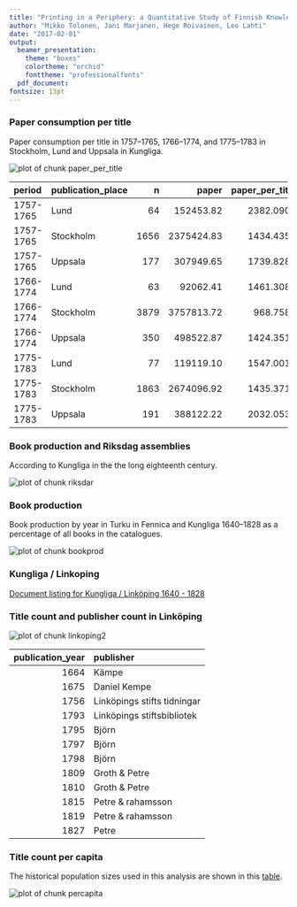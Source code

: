```yaml
---
title: "Printing in a Periphery: a Quantitative Study of Finnish Knowledge Production, 1640-1828"
author: "Mikko Tolonen, Jani Marjanen, Hege Roivainen, Leo Lahti"
date: "2017-02-01"
output: 
  beamer_presentation:
    theme: "boxes"
    colortheme: "orchid"
    fonttheme: "professionalfonts"
  pdf_document:
fontsize: 13pt
---
```










### Paper consumption per title

Paper consumption per title in 1757–1765, 1766–1774, and 1775–1783 in
Stockholm, Lund and Uppsala in Kungliga.

![plot of chunk paper_per_title](2017-manuscript/paper_per_title-1.png)

|period    |publication_place |    n|      paper| paper_per_title|
|:---------|:-----------------|----:|----------:|---------------:|
|1757-1765 |Lund              |   64|  152453.82|       2382.0909|
|1757-1765 |Stockholm         | 1656| 2375424.83|       1434.4353|
|1757-1765 |Uppsala           |  177|  307949.65|       1739.8285|
|1766-1774 |Lund              |   63|   92062.41|       1461.3081|
|1766-1774 |Stockholm         | 3879| 3757813.72|        968.7584|
|1766-1774 |Uppsala           |  350|  498522.87|       1424.3511|
|1775-1783 |Lund              |   77|  119119.10|       1547.0013|
|1775-1783 |Stockholm         | 1863| 2674096.92|       1435.3714|
|1775-1783 |Uppsala           |  191|  388122.22|       2032.0535|





### Book production and Riksdag assemblies

According to Kungliga in the the long eighteenth century.

![plot of chunk riksdar](2017-manuscript/riksdar-1.png)


### Book production

Book production by year in Turku in Fennica and Kungliga 1640–1828 as a percentage of all books in the catalogues. 

![plot of chunk bookprod](2017-manuscript/bookprod-1.png)


### Kungliga / Linkoping




[Document listing for Kungliga / Linköping 1640 - 1828](output.tables/Linkoping.tab)


### Title count and publisher count in Linköping

![plot of chunk linkoping2](2017-manuscript/linkoping2-1.png)

| publication_year|publisher                   |
|----------------:|:---------------------------|
|             1664|Kämpe                       |
|             1675|Daniel Kempe                |
|             1756|Linköpings stifts tidningar |
|             1793|Linköpings stiftsbibliotek  |
|             1795|Björn                       |
|             1797|Björn                       |
|             1798|Björn                       |
|             1809|Groth & Petre               |
|             1810|Groth & Petre               |
|             1815|Petre & rahamsson           |
|             1819|Petre & rahamsson           |
|             1827|Petre                       |


### Title count per capita

The historical population sizes used in this analysis are shown in this [table](https://github.com/rOpenGov/bibliographica/blob/master/inst/extdata/population_sizes_in_cities.csv).

![plot of chunk percapita](2017-manuscript/percapita-1.png)


